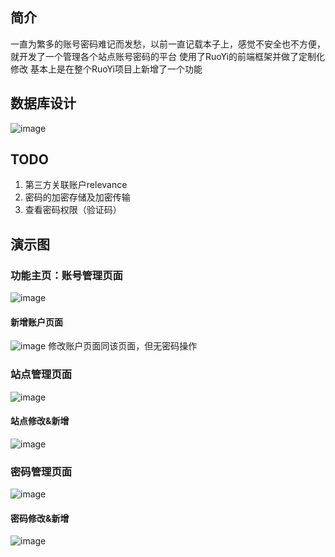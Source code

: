 ## 简介

一直为繁多的账号密码难记而发愁，以前一直记载本子上，感觉不安全也不方便，就开发了一个管理各个站点账号密码的平台
使用了RuoYi的前端框架并做了定制化修改
基本上是在整个RuoYi项目上新增了一个功能

## 数据库设计
![image](https://user-images.githubusercontent.com/38723278/125045225-5727a480-e0cf-11eb-84cf-28d8910f4014.png)


## TODO
1. 第三方关联账户relevance
2. 密码的加密存储及加密传输
3. 查看密码权限（验证码）

## 演示图

### 功能主页：账号管理页面
![image](https://user-images.githubusercontent.com/38723278/125045270-64dd2a00-e0cf-11eb-9b3c-f20aa07f1ec4.png)

#### 新增账户页面
![image](https://user-images.githubusercontent.com/38723278/124927668-78d24e80-e031-11eb-97d0-879677ecd9b6.png)
修改账户页面同该页面，但无密码操作

### 站点管理页面
![image](https://user-images.githubusercontent.com/38723278/124927874-ad460a80-e031-11eb-8f9d-684c09ff9cc5.png)

#### 站点修改&新增
![image](https://user-images.githubusercontent.com/38723278/124927931-bdf68080-e031-11eb-90ce-ea7ad910e638.png)

### 密码管理页面
![image](https://user-images.githubusercontent.com/38723278/124928137-f1390f80-e031-11eb-9676-024352ed52a8.png)

#### 密码修改&新增
![image](https://user-images.githubusercontent.com/38723278/124928671-63115900-e032-11eb-9c53-6b26181da9bf.png)
